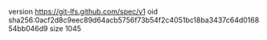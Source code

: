 version https://git-lfs.github.com/spec/v1
oid sha256:0acf2d8c9eec89d64acb5756f73b54f2c4051bc18ba3437c64d016854bb046d9
size 1045
